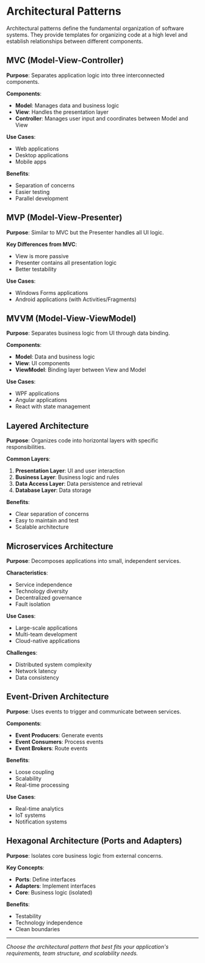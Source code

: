 # Architectural Patterns

Architectural patterns define the fundamental organization of software systems. They provide templates for organizing code at a high level and establish relationships between different components.

## MVC (Model-View-Controller)

**Purpose**: Separates application logic into three interconnected components.

**Components**:
- **Model**: Manages data and business logic
- **View**: Handles the presentation layer
- **Controller**: Manages user input and coordinates between Model and View

**Use Cases**:
- Web applications
- Desktop applications
- Mobile apps

**Benefits**:
- Separation of concerns
- Easier testing
- Parallel development

## MVP (Model-View-Presenter)

**Purpose**: Similar to MVC but the Presenter handles all UI logic.

**Key Differences from MVC**:
- View is more passive
- Presenter contains all presentation logic
- Better testability

**Use Cases**:
- Windows Forms applications
- Android applications (with Activities/Fragments)

## MVVM (Model-View-ViewModel)

**Purpose**: Separates business logic from UI through data binding.

**Components**:
- **Model**: Data and business logic
- **View**: UI components
- **ViewModel**: Binding layer between View and Model

**Use Cases**:
- WPF applications
- Angular applications
- React with state management

## Layered Architecture

**Purpose**: Organizes code into horizontal layers with specific responsibilities.

**Common Layers**:
1. **Presentation Layer**: UI and user interaction
2. **Business Layer**: Business logic and rules
3. **Data Access Layer**: Data persistence and retrieval
4. **Database Layer**: Data storage

**Benefits**:
- Clear separation of concerns
- Easy to maintain and test
- Scalable architecture

## Microservices Architecture

**Purpose**: Decomposes applications into small, independent services.

**Characteristics**:
- Service independence
- Technology diversity
- Decentralized governance
- Fault isolation

**Use Cases**:
- Large-scale applications
- Multi-team development
- Cloud-native applications

**Challenges**:
- Distributed system complexity
- Network latency
- Data consistency

## Event-Driven Architecture

**Purpose**: Uses events to trigger and communicate between services.

**Components**:
- **Event Producers**: Generate events
- **Event Consumers**: Process events
- **Event Brokers**: Route events

**Benefits**:
- Loose coupling
- Scalability
- Real-time processing

**Use Cases**:
- Real-time analytics
- IoT systems
- Notification systems

## Hexagonal Architecture (Ports and Adapters)

**Purpose**: Isolates core business logic from external concerns.

**Key Concepts**:
- **Ports**: Define interfaces
- **Adapters**: Implement interfaces
- **Core**: Business logic (isolated)

**Benefits**:
- Testability
- Technology independence
- Clean boundaries

---

*Choose the architectural pattern that best fits your application's requirements, team structure, and scalability needs.*
